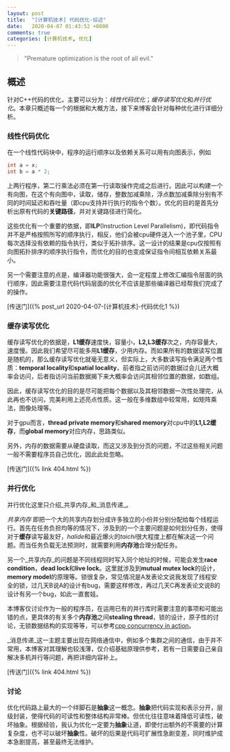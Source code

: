 ```yaml
---
layout: post
title:  "[计算机技术] 代码优化-综述"
date:   2020-04-07 01:43:52 +0800
comments: true
categories: [计算机技术, 优化]
---
```

> "Premature optimization is the root of all evil."

## 概述

针对C++代码的优化，主要可以分为：*线性代码优化*；*缓存读写优化*和*并行优化*。本章只概述每一个的根据和大概方法，接下来博客会针对每种优化进行详细分析。

### 线性代码优化

在一个线性代码块中，程序的运行顺序以及依赖关系可以用有向图表示，例如

```c++
int a = x;
int b = a * 2;
```

上两行程序，第二行乘法必须在第一行读取操作完成之后进行。因此可以构建一个有向图，在这个有向图中，读取，储存，整数加减乘除，浮点数加减乘除分别有不同的时间延迟和吞吐量（即cpu支持并行执行的指令个数）。优化的目的是首先分析出原有代码的**关键路径**，并对关键路径进行简化。

这些优化有一个重要的依据，即**ILP**(Instruction Level Parallelism)，即代码指令并不是严格按照所写的顺序执行，相反，他们会被cpu硬件送入一个池子里，CPU每次选择没有依赖的指令执行，类似于拓扑排序。这一设计的结果是cpu仅按照有向图拓扑排序的顺序执行指令，而优化的目的也变成保证指令间相互依赖关系最小。

另一个需要注意的点是，编译器功能很强大，会一定程度上修改汇编指令层面的执行顺序，因此需要注意代码代码层面的优化不应该是那些编译器已经帮我们完成了的操作。

[传送门]({% post_url 2020-04-07-[计算机技术]-代码优化1 %})

### 缓存读写优化

缓存读写优化的依据是，**L1缓存**速度快，容量小，**L2,L3缓存**次之，内存容量大，速度慢。因此我们希望尽可能多用**L1缓存**，少用内存。而如果所有的数据读写位置是随机的，那么缓存读写优化就毫无意义，但实际上，大多数读写指令满足两个性质：**temporal locality**和**spatial locality**，前者指之前访问的数据过会儿还大概率会访问，后者指访问当前数据揭下来大概率会访问其相邻位置的数据，如数组。

因此，缓存读写优化的目的是尽可能把每个数据以及其相邻数据一次性处理完，从此再也不访问，完美利用上述亮点性质。这一般在多维数组中较常用，如矩阵乘法，图像处理等。

对于gpu而言，**thread private memory**和**shared memory**对cpu中的**L1,L2缓存**，而**global memory**对应内存，思路类似。

另外，内存的数据需要从硬盘读取，而这又涉及到分页的问题，不过这些相关问题一般不需要程序员自己优化，因此此处忽略。

[传送门]({% link 404.html %})

### 并行优化

并行优化这里只介绍_共享内存_和_消息传递_。

_共享内存_ 即把一个大的共享内存划分成许多独立的小份并分别分配给每个线程运行。首先在任务负担均等的情况下，涉及到的一个主要问题是如何划分任务，使得对于**缓存**读写最友好，*halide*和最近爆火的*taichi*很大程度上都在解决这一个问题。而当任务负载无法预测时，就需要利用**内存池**合理分配任务。

另一个_共享内存_的问题是不同线程同时写入同个地址的时候，可能会发生**race condition**，**dead lock**和**live lock**。这里就涉及到**mutual mutex lock**的设计，**memory model**的原理等。锁很复杂，常见情况是A发表论文说我发现了线程安全的锁，过几天B说A的设计有bug，需要这样修改，再过几天C再发表论文说B的设计有另一个bug，如此一直套娃。

本博客仅讨论作为一般的程序员，在运用已有的并行库时需要注意的事项和可能出错的点，更具体的有关多个**内存池**之间**stealing thread**，锁的设计，原子性的讨论，无锁数据结构的实现等等，可以参考[cpp concurrency in action](https://chenxiaowei.gitbook.io/cpp_concurrency_in_action/)。

_消息传递_这一主题主要出现在网络通信中，例如多个集群之间的通信，由于并不常用，本博客对其理解也较浅薄，仅介绍基础原理供参考，若有一日需要自己亲自解决多机并行等问题，再把详细内容补上。

[传送门]({% link 404.html %})

### 讨论

优化代码路上最大的一个绊脚石是**抽象**这一概念。**抽象**把代码实现和表示分开，层级封装，使得代码的可读性和整体结构非常棒。但优化往往意味着降低可读性，破坏抽象。根据经验，我认为优化一定要为**抽象**让道，即使付出额外的不需要的计算复杂度，也不可以破坏**抽象**性。破坏的后果是代码可扩展性急剧变差，同时维护成本急剧提高，甚至最终无法维护。
